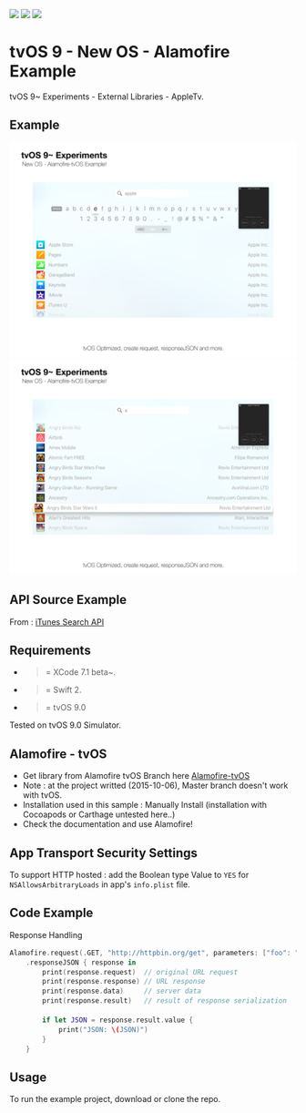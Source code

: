 ![](https://img.shields.io/badge/build-pass-brightgreen.svg?style=flat-square)
![](https://img.shields.io/badge/platform-tvOS9+-ff69b4.svg?style=flat-square)
![](https://img.shields.io/badge/Require-XCode7.1-lightgrey.svg?style=flat-square)


# tvOS 9 - New OS - Alamofire Example
tvOS 9~ Experiments - External Libraries - AppleTv.

## Example

![](https://raw.githubusercontent.com/Sweefties/tvOS9-AlamofireOnTvOS/master/source/tvOS9_Simulator2x_AlamofiretvOS_1.jpg)
![](https://raw.githubusercontent.com/Sweefties/tvOS9-AlamofireOnTvOS/master/source/tvOS9_Simulator2x_AlamofiretvOS_2.jpg)

## API Source Example
From : [iTunes Search API](https://www.apple.com/itunes/affiliates/resources/documentation/itunes-store-web-service-search-api.html)


## Requirements

- >= XCode 7.1 beta~.
- >= Swift 2.
- >= tvOS 9.0

Tested on tvOS 9.0 Simulator.

## Alamofire - tvOS

- Get library from Alamofire tvOS Branch here [Alamofire-tvOS](https://github.com/Alamofire/Alamofire/tree/tvOS)
- Note : at the project writted (2015-10-06), Master branch doesn't work with tvOS.
- Installation used in this sample : Manually Install (installation with Cocoapods or Carthage untested here..)
- Check the documentation and use Alamofire!


## App Transport Security Settings

To support HTTP hosted : add the Boolean type Value to `YES` for `NSAllowsArbitraryLoads` in app's `info.plist` file.


## Code Example

Response Handling

```swift
Alamofire.request(.GET, "http://httpbin.org/get", parameters: ["foo": "bar"])
    .responseJSON { response in
        print(response.request)  // original URL request
        print(response.response) // URL response
        print(response.data)     // server data
        print(response.result)   // result of response serialization

        if let JSON = response.result.value {
            print("JSON: \(JSON)")
        }
    }
```



## Usage

To run the example project, download or clone the repo.

